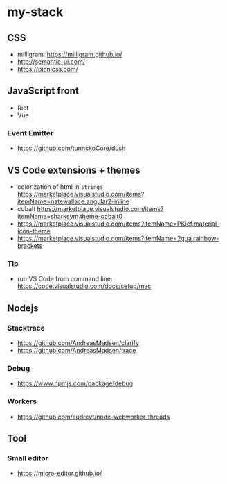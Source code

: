 # my-stack


## CSS

- milligram: https://milligram.github.io/
- http://semantic-ui.com/
- https://picnicss.com/

## JavaScript front

- Riot
- Vue

### Event Emitter

- https://github.com/tunnckoCore/dush

## VS Code extensions + themes

- colorization of html in `strings` https://marketplace.visualstudio.com/items?itemName=natewallace.angular2-inline
- cobalt https://marketplace.visualstudio.com/items?itemName=sharksym.theme-cobalt0
- https://marketplace.visualstudio.com/items?itemName=PKief.material-icon-theme
- https://marketplace.visualstudio.com/items?itemName=2gua.rainbow-brackets

### Tip

- run VS Code from command line: https://code.visualstudio.com/docs/setup/mac

## Nodejs

### Stacktrace

- https://github.com/AndreasMadsen/clarify
- https://github.com/AndreasMadsen/trace

### Debug

- https://www.npmjs.com/package/debug

### Workers

- https://github.com/audreyt/node-webworker-threads

## Tool

### Small editor

- https://micro-editor.github.io/
